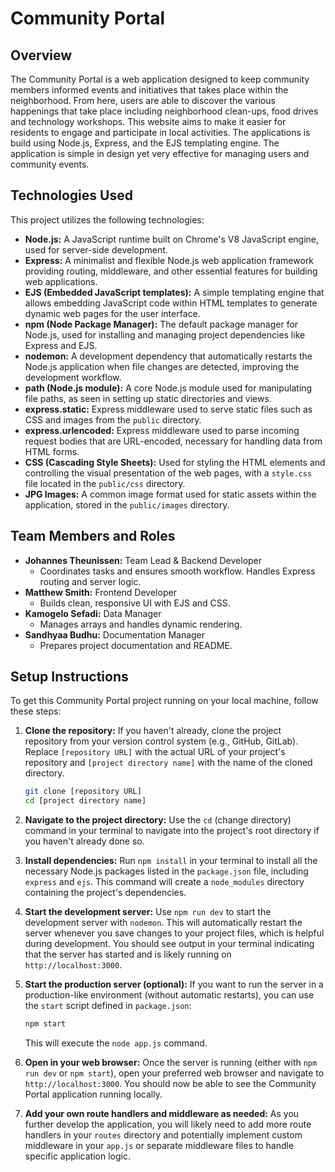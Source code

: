 # Community Portal

## Overview

The Community Portal is a web application designed to keep community members informed events and initiatives that takes place within the neighborhood. From here, users are able to discover the various happenings that take place including neighborhood clean-ups, food drives and technology workshops. This website aims to make it easier for residents to engage and participate in local activities. 
The applications is build using Node.js, Express, and the EJS templating engine. The application is simple in design yet very effective for managing users and community events.


## Technologies Used

This project utilizes the following technologies:

* **Node.js:** A JavaScript runtime built on Chrome's V8 JavaScript engine, used for server-side development.
* **Express:** A minimalist and flexible Node.js web application framework providing routing, middleware, and other essential features for building web applications.
* **EJS (Embedded JavaScript templates):** A simple templating engine that allows embedding JavaScript code within HTML templates to generate dynamic web pages for the user interface.
* **npm (Node Package Manager):** The default package manager for Node.js, used for installing and managing project dependencies like Express and EJS.
* **nodemon:** A development dependency that automatically restarts the Node.js application when file changes are detected, improving the development workflow.
* **path (Node.js module):** A core Node.js module used for manipulating file paths, as seen in setting up static directories and views.
* **express.static:** Express middleware used to serve static files such as CSS and images from the `public` directory.
* **express.urlencoded:** Express middleware used to parse incoming request bodies that are URL-encoded, necessary for handling data from HTML forms.
* **CSS (Cascading Style Sheets):** Used for styling the HTML elements and controlling the visual presentation of the web pages, with a `style.css` file located in the `public/css` directory.
* **JPG Images:** A common image format used for static assets within the application, stored in the `public/images` directory.


## Team Members and Roles

* **Johannes Theunissen:** Team Lead & Backend Developer
    * Coordinates tasks and ensures smooth workflow. Handles Express routing and server logic.
* **Matthew Smith:** Frontend Developer
    * Builds clean, responsive UI with EJS and CSS.
* **Kamogelo Sefadi:** Data Manager
    * Manages arrays and handles dynamic rendering.
* **Sandhyaa Budhu:** Documentation Manager
    * Prepares project documentation and README.

## Setup Instructions

To get this Community Portal project running on your local machine, follow these steps:

1.  **Clone the repository:**
    If you haven't already, clone the project repository from your version control system (e.g., GitHub, GitLab). Replace `[repository URL]` with the actual URL of your project's repository and `[project directory name]` with the name of the cloned directory.
    ```bash
    git clone [repository URL]
    cd [project directory name]
    ```

2.  **Navigate to the project directory:**
    Use the `cd` (change directory) command in your terminal to navigate into the project's root directory if you haven't already done so.

3.  **Install dependencies:**
    Run `npm install` in your terminal to install all the necessary Node.js packages listed in the `package.json` file, including `express` and `ejs`. This command will create a `node_modules` directory containing the project's dependencies.

4.  **Start the development server:**
    Use `npm run dev` to start the development server with `nodemon`. This will automatically restart the server whenever you save changes to your project files, which is helpful during development. You should see output in your terminal indicating that the server has started and is likely running on `http://localhost:3000`.

5.  **Start the production server (optional):**
    If you want to run the server in a production-like environment (without automatic restarts), you can use the `start` script defined in `package.json`:
    ```bash
    npm start
    ```
    This will execute the `node app.js` command.

6.  **Open in your web browser:**
    Once the server is running (either with `npm run dev` or `npm start`), open your preferred web browser and navigate to `http://localhost:3000`. You should now be able to see the Community Portal application running locally.

7.  **Add your own route handlers and middleware as needed:**
    As you further develop the application, you will likely need to add more route handlers in your `routes` directory and potentially implement custom middleware in your `app.js` or separate middleware files to handle specific application logic.
